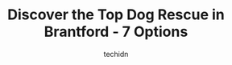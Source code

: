 ---
layout: ampstory
image: https://i0.wp.com/?resize=640,853
author: techidn
featured: false
description: Brantford, Ontario, Canada is a haven for Dog Rescue enthusiasts, boasting an impressive array of 7 top-notch establishments. Whether youre a seasoned connoisseur or simply curious to explo
title: Discover the Top Dog Rescue in Brantford - 7 Options
cover:
   title: Discover the Top Dog Rescue in Brantford - 7 Options
   subtitle: AUTO.OR.ID
   background: 

pages: 
 - layout: thirds
   top: <h1>#1 Pet Valu</h1>
   bottom: "<p>I am a very happy customer.  I came in with my dog for a bath 🛁  it was a muddy day. I had the most amazing experience, a young man by the name of Jacob not only assis</p>"
   background: https://images.unsplash.com/photo-1639928848401-41650dc7238e?ixlib=rb-4.0.3&ixid=MnwxMjA3fDB8MHxwaG90by1wYWdlfHx8fGVufDB8fHx8&auto=format&fit=crop&w=640&h=853&q=80
   backgroundblur: true
 - layout: thirds
   top: <h1>#2 Purrfect Companions Animal Rescue</h1>
   bottom: "<p>19 Brantford Rd, Delhi, ON N4B 1V5, Canada</p>"
   background: https://images.unsplash.com/photo-1614687153862-b0e115ebcef1?ixlib=rb-4.0.3&ixid=MnwxMjA3fDB8MHxwaG90by1wYWdlfHx8fGVufDB8fHx8&auto=format&fit=crop&w=640&h=853&q=80
   cta:
      link: https://www.auto.or.id/discover-the-top-dog-rescue-in-brantford-7-options/
      text: Discover the Top Dog Rescue in Brantford - 7 Options
 - layout: thirds
   top: <h1>#3 The Entry Line (Dog Show Entry Service)</h1>
   bottom: "<p>35 Cayuga St, Brantford, ON N3S 1W6, Canada</p>"
   background: https://images.unsplash.com/photo-1631526090968-6979b72f2ce2?ixlib=rb-4.0.3&ixid=MnwxMjA3fDB8MHxwaG90by1wYWdlfHx8fGVufDB8fHx8&auto=format&fit=crop&w=640&h=853&q=80
   cta:
      link: https://www.auto.or.id/discover-the-top-dog-rescue-in-brantford-7-options/
      text: Discover the Top Dog Rescue in Brantford - 7 Options
 - layout: thirds
   top: <h1>#4 Precious Angels Cat Rescue</h1>
   bottom: "<p>20 Sherwood Dr, Brantford, ON N3T 1N4, Canada</p>"
   background: https://images.unsplash.com/photo-1474015977340-64a93f54a9f5?ixlib=rb-4.0.3&ixid=MnwxMjA3fDB8MHxwaG90by1wYWdlfHx8fGVufDB8fHx8&auto=format&fit=crop&w=640&h=853&q=80
   cta:
      link: https://www.auto.or.id/discover-the-top-dog-rescue-in-brantford-7-options/
      text: Discover the Top Dog Rescue in Brantford - 7 Options
 - layout: thirds
   top: <h1>#5 Hearts To Homes Feline Rescue & Sanctuary</h1>
   bottom: "<p>30 Heath St, Brantford, ON N3T, Canada</p>"
   background: https://images.unsplash.com/photo-1572017932228-99087d0489c2?ixlib=rb-4.0.3&ixid=MnwxMjA3fDB8MHxwaG90by1wYWdlfHx8fGVufDB8fHx8&auto=format&fit=crop&w=640&h=853&q=80
   cta:
      link: https://www.auto.or.id/discover-the-top-dog-rescue-in-brantford-7-options/
      text: Discover the Top Dog Rescue in Brantford - 7 Options
 - layout: thirds
   top: <h1>#6 Brantford Animal Control Dept</h1>
   bottom: "<p>Mohawk St, Brantford, ON N3T 5M8, Canada</p>"
   background: https://images.unsplash.com/photo-1585416354800-3d15d8801dcd?ixlib=rb-4.0.3&ixid=MnwxMjA3fDB8MHxwaG90by1wYWdlfHx8fGVufDB8fHx8&auto=format&fit=crop&w=640&h=853&q=80
   cta:
      link: https://www.auto.or.id/discover-the-top-dog-rescue-in-brantford-7-options/
      text: Discover the Top Dog Rescue in Brantford - 7 Options

 - layout: thirds
   middle: Continue reading...
   background: https://images.unsplash.com/photo-1503376780353-7e6692767b70?ixlib=rb-4.0.3&ixid=MnwxMjA3fDB8MHxwaG90by1wYWdlfHx8fGVufDB8fHx8&auto=format&fit=crop&w=640&h=853&q=80
   cta:
      link: https://www.auto.or.id/discover-the-top-dog-rescue-in-brantford-7-options/
      text: Discover the Top Dog Rescue in Brantford - 7 Options

---